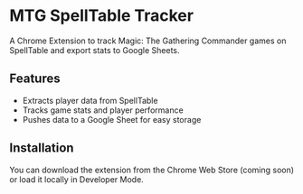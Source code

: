 # MTG SpellTable Tracker

A Chrome Extension to track Magic: The Gathering Commander games on SpellTable and export stats to Google Sheets.

## Features

- Extracts player data from SpellTable
- Tracks game stats and player performance
- Pushes data to a Google Sheet for easy storage

## Installation

You can download the extension from the Chrome Web Store (coming soon) or load it locally in Developer Mode.
